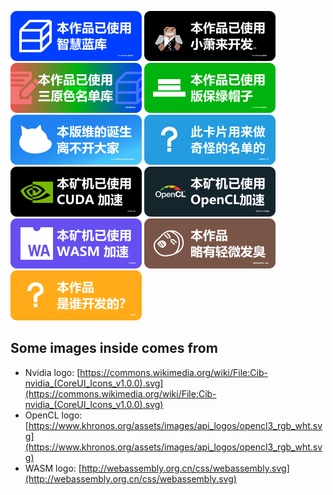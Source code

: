 ![](./Blue-Database.svg)
![](./Made-By-SteveXMH.svg)
![](./RGBList-Card.svg)
![](./SCPO-Green-Hat-List.svg)
![](./SCPO-Is-Created-By-Everyone.svg)
![](./Template.svg)
![](./This-Mine-Machine-Use-CUDA.svg)
![](./This-Mine-Machine-Use-OpenCL.svg)
![](./This-Mine-Machine-Use-WASM.svg)
![](./This-Project-Has-Inm-Meme.svg)
![](./Who-Made-This.svg)

## Some images inside comes from

- Nvidia logo: [https://commons.wikimedia.org/wiki/File:Cib-nvidia_(CoreUI_Icons_v1.0.0).svg](https://commons.wikimedia.org/wiki/File:Cib-nvidia_(CoreUI_Icons_v1.0.0).svg)
- OpenCL logo: [https://www.khronos.org/assets/images/api_logos/opencl3_rgb_wht.svg](https://www.khronos.org/assets/images/api_logos/opencl3_rgb_wht.svg)
- WASM logo: [http://webassembly.org.cn/css/webassembly.svg](http://webassembly.org.cn/css/webassembly.svg)
